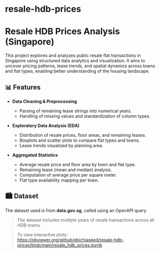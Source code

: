# resale-hdb-prices
# Resale HDB Prices Analysis (Singapore)

This project explores and analyzes public resale flat transactions in Singapore using structured data analytics and visualization. It aims to uncover pricing patterns, lease trends, and spatial dynamics across towns and flat types, enabling better understanding of the housing landscape.

## 📊 Features

- **Data Cleaning & Preprocessing**
  - Parsing of remaining lease strings into numerical years.
  - Handling of missing values and standardization of column types.

- **Exploratory Data Analysis (EDA)**
  - Distribution of resale prices, floor areas, and remaining leases.
  - Boxplots and scatter plots to compare flat types and towns.
  - Lease trends visualized by planning area.

- **Aggregated Statistics**
  - Average resale price and floor area by town and flat type.
  - Remaining lease (mean and median) analysis.
  - Computation of average price per square meter.
  - Flat type availability mapping per town.

## 🏙 Dataset

The dataset used is from **data.gov.sg**, called using an OpenAPI query

> The dataset includes multiple years of resale transactions across all HDB towns.


> To view interactive plots: https://nbviewer.org/github/ebichiaseed/resale-hdb-prices/blob/main/resale_hdb_prices.ipynb

